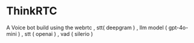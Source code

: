 # ThinkRTC
A Voice bot build using the webrtc , stt( deepgram ) , llm model ( gpt-4o-mini ) , stt ( openai ) , vad ( silerio ) 
